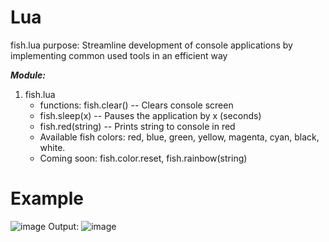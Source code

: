 # Lua
fish.lua purpose:  Streamline development of console applications by implementing common used tools 
in an efficient way

***Module:***
1. fish.lua
    - functions: fish.clear() -- Clears console screen
    - fish.sleep(x) -- Pauses the application by x (seconds)
    - fish.red(string) -- Prints string to console in red
    - Available fish colors: red, blue, green, yellow, magenta, cyan, black, white.
    - Coming soon: fish.color.reset, fish.rainbow(string)


# Example
![image](https://user-images.githubusercontent.com/20504394/172475002-7409ee64-2f9d-444d-8f51-4e66380b94e3.png) Output: ![image](https://user-images.githubusercontent.com/20504394/172475272-3d0ed872-96df-40c7-946b-77e16cdcb822.png)
